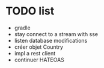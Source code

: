 # TODO list

- gradle
- stay connect to a stream with sse
- listen database modifications
- créer objet Country
- impl a rest client
- continuer HATEOAS
